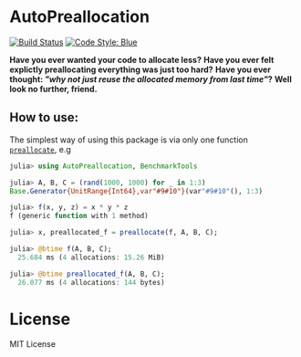 # AutoPreallocation

[![Build Status](https://travis-ci.com/oxinabox/AutoPreallocation.jl.svg?branch=master)](https://travis-ci.com/oxinabox/AutoPreallocation.jl)
[![Code Style: Blue](https://img.shields.io/badge/code%20style-blue-4495d1.svg)](https://github.com/invenia/BlueStyle)

**Have you ever wanted your code to allocate less?**
**Have you ever felt explictly preallocating everything was just too hard?**
**Have you ever thought: _"why not just reuse the allocated memory from last time"_?**
**Well look no further, friend.**

## How to use:

The simplest way of using this package is via only one function [`preallocate`](@ref), e.g

```julia
julia> using AutoPreallocation, BenchmarkTools

julia> A, B, C = (rand(1000, 1000) for _ in 1:3)
Base.Generator{UnitRange{Int64},var"#9#10"}(var"#9#10"(), 1:3)

julia> f(x, y, z) = x * y * z
f (generic function with 1 method)

julia> x, preallocated_f = preallocate(f, A, B, C);

julia> @btime f(A, B, C);
  25.684 ms (4 allocations: 15.26 MiB)

julia> @btime preallocated_f(A, B, C);
  26.077 ms (4 allocations: 144 bytes)
```

# License

MIT License

